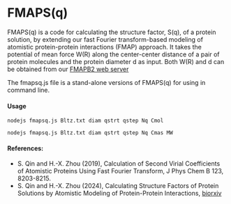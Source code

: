 # FMAPS(q)

FMAPS(q) is a code for calculating the structure factor, S(q), of a protein solution, by extending our fast Fourier transform-based modeling of atomistic protein-protein interactions (FMAP) approach. It takes the potential of mean force W(R) along the center-center distance of a pair of protein molecules and the protein diameter d as input. Both W(R) and d can be obtained from our [FMAPB2 web server](https://pipe.rcc.fsu.edu/fmapb2/)

The fmapsq.js file is a stand-alone versions of FMAPS(q) for using in command line.


#### Usage

    nodejs fmapsq.js Bltz.txt diam qstrt qstep Nq Cmol

    nodejs fmapsq.js Bltz.txt diam qstrt qstep Nq Cmas MW

#### References:

* S. Qin and H.-X. Zhou (2019), Calculation of Second Virial Coefficients of
    Atomistic Proteins Using Fast Fourier Transform, J Phys Chem B 123,
    8203-8215.
* S. Qin and H.-X. Zhou (2024), Calculating Structure Factors of Protein
    Solutions by Atomistic Modeling of Protein-Protein Interactions, [biorxiv](https://www.biorxiv.org/content/10.1101/2024.03.27.587040v1)
